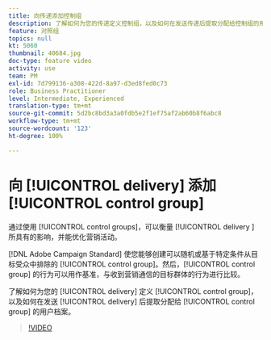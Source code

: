 ```yaml
---
title: 向传递添加控制组
description: 了解如何为您的传递定义控制组，以及如何在发送传递后提取分配给控制组的用户档案。
feature: 对照组
topics: null
kt: 5060
thumbnail: 40684.jpg
doc-type: feature video
activity: use
team: PM
exl-id: 7d799136-a308-422d-8a97-d3ed8fed0c73
role: Business Practitioner
level: Intermediate, Experienced
translation-type: tm+mt
source-git-commit: 5d2bc8bd3a3a0fdb5e2f1ef75af2ab60b8f6abc8
workflow-type: tm+mt
source-wordcount: '123'
ht-degree: 100%

---
```


# 向 [!UICONTROL delivery] 添加 [!UICONTROL control group]

通过使用 [!UICONTROL control groups]，可以衡量 [!UICONTROL delivery ] 所具有的影响，并能优化营销活动。

[!DNL Adobe Campaign Standard] 使您能够创建可以随机或基于特定条件从目标受众中排除的 [!UICONTROL control group]。然后，[!UICONTROL control group] 的行为可以用作基准，与收到营销通信的目标群体的行为进行比较。

了解如何为您的 [!UICONTROL delivery] 定义 [!UICONTROL control group]，以及如何在发送 [!UICONTROL delivery] 后提取分配给 [!UICONTROL control group] 的用户档案。

>[!VIDEO](https://video.tv.adobe.com/v/40684?quality=12)
